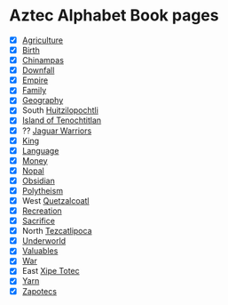 # Aztec Alphabet Book pages

- [x] [Agriculture](./Agriculture.md)
- [x] [Birth](./Birth.md)
- [x] [Chinampas](./Chinampas.md)
- [x] [Downfall](./Downfall.md)
- [x] [Empire](./Empire.md)
- [x] [Family](./Family.md)
- [x] [Geography](./Geography.md)
- [x] South [Huitzilopochtli](./Huitzilopochtli.md)
- [x] [Island of Tenochtitlan](./Tenochtitlan.md)
- [x] ?? [Jaguar Warriors](Jaguar_Warriors.md)
- [x] [King](./King.md)
- [x] [Language](./Language.md)
- [x] [Money](./Money.md)
- [x] [Nopal](./Nopal.md)
- [x] [Obsidian](./Obsidian.md)
- [x] [Polytheism](./Polytheism.md)
- [x] West [Quetzalcoatl](./Quetzalcoatl.md)
- [x] [Recreation](./Recreation.md)
- [x] [Sacrifice](./Sacrifice.md)
- [x] North [Tezcatlipoca](./Tezcatlipoca.md)
- [x] [Underworld](./Underworld.md)
- [x] [Valuables](./Valuables.md)
- [x] [War](./War.md)
- [x] East [Xipe Totec](./Xipe_Totec.md)
- [x] [Yarn](Yarn.md)
- [x] [Zapotecs](./Zapotecs.md)
